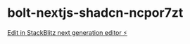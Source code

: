 # bolt-nextjs-shadcn-ncpor7zt

[Edit in StackBlitz next generation editor ⚡️](https://stackblitz.com/~/github.com/Hashad1/bolt-nextjs-shadcn-ncpor7zt)